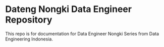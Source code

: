 # Dateng Nongki Data Engineer Repository

This repo is for documentation for Data Engineer Nongki Series from Data Engineering Indonesia.

